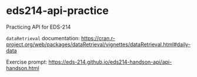 # eds214-api-practice

Practicing API for EDS-214

`dataRetrieval` documentation:
https://cran.r-project.org/web/packages/dataRetrieval/vignettes/dataRetrieval.html#daily-data

Exercise prompt:
https://eds-214.github.io/eds214-handson-api/api-handson.html
